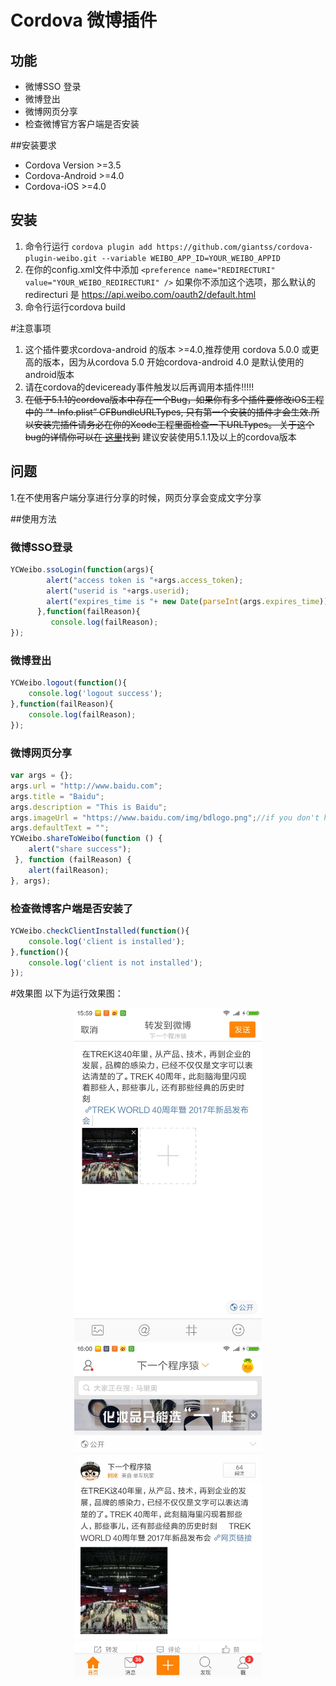 # Cordova 微博插件

## 功能
- 微博SSO 登录
- 微博登出
- 微博网页分享
- 检查微博官方客户端是否安装

##安装要求
- Cordova Version >=3.5
- Cordova-Android >=4.0
- Cordova-iOS >=4.0

## 安装
1. 命令行运行 ```cordova plugin add https://github.com/giantss/cordova-plugin-weibo.git --variable WEIBO_APP_ID=YOUR_WEIBO_APPID``` 
2. 在你的config.xml文件中添加 ```<preference name="REDIRECTURI" value="YOUR_WEIBO_REDIRECTURI" />``` 如果你不添加这个选项，那么默认的 redirecturi 是 https://api.weibo.com/oauth2/default.html               
3. 命令行运行cordova build   					

#注意事项
1. 这个插件要求cordova-android 的版本 >=4.0,推荐使用 cordova  5.0.0 或更高的版本，因为从cordova 5.0 开始cordova-android 4.0 是默认使用的android版本
2.   请在cordova的deviceready事件触发以后再调用本插件!!!!!  
3. <del>在低于5.1.1的cordova版本中存在一个Bug，如果你有多个插件要修改iOS工程中的 “*-Info.plist” CFBundleURLTypes, 只有第一个安装的插件才会生效.所以安装完插件请务必在你的Xcode工程里面检查一下URLTypes。 关于这个bug的详情你可以在 [这里](https://issues.apache.org/jira/browse/CB-8007)找到</del> 建议安装使用5.1.1及以上的cordova版本 				

## 问题				
1.在不使用客户端分享进行分享的时候，网页分享会变成文字分享			

##使用方法
### 微博SSO登录
```Javascript
YCWeibo.ssoLogin(function(args){
		alert("access token is "+args.access_token);
		alert("userid is "+args.userid);
		alert("expires_time is "+ new Date(parseInt(args.expires_time)) + " TimeStamp is " +args.expires_time);
      },function(failReason){
         console.log(failReason);
});
```
### 微博登出
```Javascript
YCWeibo.logout(function(){
	console.log('logout success');
},function(failReason){
	console.log(failReason);
});
```
### 微博网页分享
```Javascript
var args = {};
args.url = "http://www.baidu.com";
args.title = "Baidu";
args.description = "This is Baidu";
args.imageUrl = "https://www.baidu.com/img/bdlogo.png";//if you don't have imageUrl,for android http://www.sinaimg.cn/blog/developer/wiki/LOGO_64x64.png will be the defualt one
args.defaultText = "";
YCWeibo.shareToWeibo(function () {
    alert("share success");
 }, function (failReason) {
    alert(failReason);
}, args);
```
### 检查微博客户端是否安装了
```Javascript
YCWeibo.checkClientInstalled(function(){
	console.log('client is installed');
},function(){
	console.log('client is not installed');
});
```
#效果图
以下为运行效果图：
<div style="text-align:center"><img src="https://raw.githubusercontent.com/giantss/cordova-plugin-weibo/master/1.jpg?raw=true" alt="example" width="300px"></div>		
<div style="text-align:center"><img src="https://raw.githubusercontent.com/giantss/cordova-plugin-weibo/master/2.jpg?raw=true" alt="example" width="300px"></div>		


